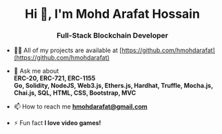 <h1 align="center">Hi 👋, I'm Mohd Arafat Hossain</h1>
<h3 align="center">Full-Stack Blockchain Developer</h3>

- 👨‍💻 All of my projects are available at [https://github.com/hmohdarafat](https://github.com/hmohdarafat)

- 💬 Ask me about <br>**ERC-20, ERC-721, ERC-1155 <br>Go, Solidity, NodeJS, Web3.js, Ethers.js, Hardhat, Truffle, Mocha.js, Chai.js, SQL, HTML, CSS, Bootstrap, MVC**

- 📫 How to reach me **hmohdarafat@gmail.com**

- ⚡ Fun fact **I love video games!**
